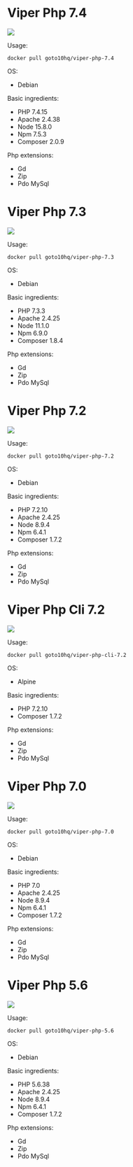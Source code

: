 # Viper Php 7.4

![](https://img.shields.io/docker/pulls/goto10hq/viper-php-7.4.svg?style=for-the-badge&logo=docker)

Usage:

```docker pull goto10hq/viper-php-7.4```

OS:

- Debian

Basic ingredients:

- PHP 7.4.15
- Apache 2.4.38
- Node 15.8.0
- Npm 7.5.3
- Composer 2.0.9 

Php extensions:

- Gd
- Zip
- Pdo MySql
 
# Viper Php 7.3

![](https://img.shields.io/docker/pulls/goto10hq/viper-php-7.3.svg?style=for-the-badge&logo=docker)

Usage:

```docker pull goto10hq/viper-php-7.3```

OS:

- Debian

Basic ingredients:

- PHP 7.3.3
- Apache 2.4.25
- Node 11.1.0
- Npm 6.9.0
- Composer 1.8.4

Php extensions:

- Gd
- Zip
- Pdo MySql

# Viper Php 7.2

![](https://img.shields.io/docker/pulls/goto10hq/viper-php-7.2.svg?style=for-the-badge&logo=docker)

Usage:

```docker pull goto10hq/viper-php-7.2```

OS:

- Debian

Basic ingredients:

- PHP 7.2.10
- Apache 2.4.25
- Node 8.9.4
- Npm 6.4.1
- Composer 1.7.2

Php extensions:

- Gd
- Zip
- Pdo MySql

# Viper Php Cli 7.2

![](https://img.shields.io/docker/pulls/goto10hq/viper-php-cli-7.2.svg?style=for-the-badge&logo=docker)

Usage:

```docker pull goto10hq/viper-php-cli-7.2```

OS:

- Alpine

Basic ingredients:

- PHP 7.2.10
- Composer 1.7.2

Php extensions:

- Gd
- Zip
- Pdo MySql

# Viper Php 7.0

![](https://img.shields.io/docker/pulls/goto10hq/viper-php-7.0.svg?style=for-the-badge&logo=docker)

Usage:

```docker pull goto10hq/viper-php-7.0```

OS:

- Debian

Basic ingredients:

- PHP 7.0
- Apache 2.4.25
- Node 8.9.4
- Npm 6.4.1
- Composer 1.7.2

Php extensions:

- Gd
- Zip
- Pdo MySql

# Viper Php 5.6

![](https://img.shields.io/docker/pulls/goto10hq/viper-php-5.6.svg?style=for-the-badge&logo=docker)

Usage:

```docker pull goto10hq/viper-php-5.6```

OS:

- Debian

Basic ingredients:

- PHP 5.6.38
- Apache 2.4.25
- Node 8.9.4
- Npm 6.4.1
- Composer 1.7.2

Php extensions:

- Gd
- Zip
- Pdo MySql

<!--
php --version
apachectl -V
node --version
npm --version
composer -V
>
